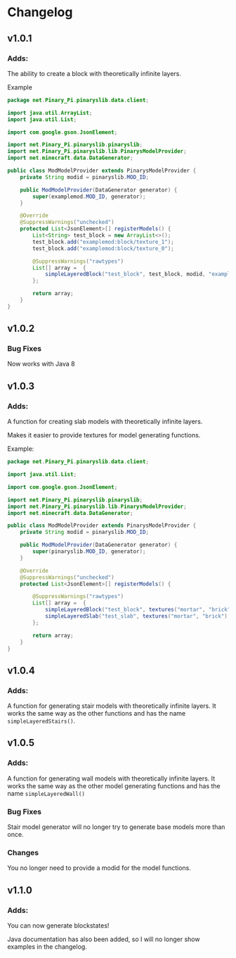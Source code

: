 # Changelog
## v1.0.1
### Adds:
The ability to create a block with theoretically infinite layers.

Example
```java
package net.Pinary_Pi.pinaryslib.data.client;

import java.util.ArrayList;
import java.util.List;

import com.google.gson.JsonElement;

import net.Pinary_Pi.pinaryslib.pinaryslib;
import net.Pinary_Pi.pinaryslib.lib.PinarysModelProvider;
import net.minecraft.data.DataGenerator;

public class ModModelProvider extends PinarysModelProvider {
    private String modid = pinaryslib.MOD_ID;

    public ModModelProvider(DataGenerator generator) {
        super(examplemod.MOD_ID, generator);
    }

    @Override
    @SuppressWarnings("unchecked")
    protected List<JsonElement>[] registerModels() {
        List<String> test_block = new ArrayList<>();
        test_block.add("examplemod:block/texture_1");
        test_block.add("examplemod:block/texture_0");

        @SuppressWarnings("rawtypes")
        List[] array =  {
            simpleLayeredBlock("test_block", test_block, modid, "examplemod:block/particle")
        };

        return array;
    }
}
```
## v1.0.2
### Bug Fixes
Now works with Java 8

## v1.0.3
### Adds:
A function for creating slab models with theoretically infinite layers.

Makes it easier to provide textures for model generating functions.

Example:
```java
package net.Pinary_Pi.pinaryslib.data.client;

import java.util.List;

import com.google.gson.JsonElement;

import net.Pinary_Pi.pinaryslib.pinaryslib;
import net.Pinary_Pi.pinaryslib.lib.PinarysModelProvider;
import net.minecraft.data.DataGenerator;

public class ModModelProvider extends PinarysModelProvider {
    private String modid = pinaryslib.MOD_ID;

    public ModModelProvider(DataGenerator generator) {
        super(pinaryslib.MOD_ID, generator);
    }

    @Override
    @SuppressWarnings("unchecked")
    protected List<JsonElement>[] registerModels() {

        @SuppressWarnings("rawtypes")
        List[] array =  {
            simpleLayeredBlock("test_block", textures("mortar", "brick"), modid, "mortar"),
            simpleLayeredSlab("test_slab", textures("mortar", "brick"), modid, "mortar")
        };

        return array;
    }
}
```
## v1.0.4
### Adds:
A function for generating stair models with theoretically infinite layers.
It works the same way as the other functions and has the name `simpleLayeredStairs()`.
## v1.0.5
### Adds:
A function for generating wall models with theoretically  infinite layers.
It works the same way as the other model generating functions and has the name `simpleLayeredWall()`
### Bug Fixes
Stair model generator will no longer try to generate base models more than once.

### Changes
You no longer need to provide a modid for the model functions. 

## v1.1.0
### Adds:
You can now generate blockstates!

Java documentation has also been added, so I will no longer show examples in the changelog.
